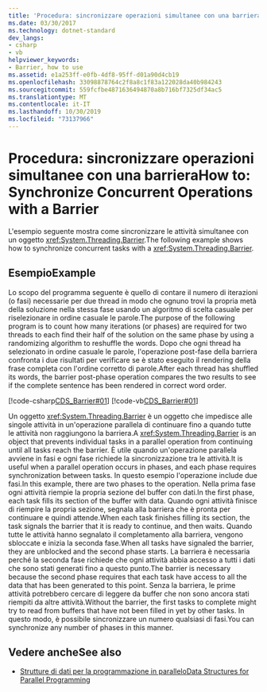 ```yaml
---
title: 'Procedura: sincronizzare operazioni simultanee con una barriera'
ms.date: 03/30/2017
ms.technology: dotnet-standard
dev_langs:
- csharp
- vb
helpviewer_keywords:
- Barrier, how to use
ms.assetid: e1a253ff-e0fb-4df8-95ff-d01a90d4cb19
ms.openlocfilehash: 33098878764c2f8a8c1f83a122028da40b984243
ms.sourcegitcommit: 559fcfbe4871636494870a8b716bf7325df34ac5
ms.translationtype: MT
ms.contentlocale: it-IT
ms.lasthandoff: 10/30/2019
ms.locfileid: "73137966"
---
```

# <a name="how-to-synchronize-concurrent-operations-with-a-barrier"></a><span data-ttu-id="856f6-102">Procedura: sincronizzare operazioni simultanee con una barriera</span><span class="sxs-lookup"><span data-stu-id="856f6-102">How to: Synchronize Concurrent Operations with a Barrier</span></span>
<span data-ttu-id="856f6-103">L'esempio seguente mostra come sincronizzare le attività simultanee con un oggetto <xref:System.Threading.Barrier>.</span><span class="sxs-lookup"><span data-stu-id="856f6-103">The following example shows how to synchronize concurrent tasks with a <xref:System.Threading.Barrier>.</span></span>  
  
## <a name="example"></a><span data-ttu-id="856f6-104">Esempio</span><span class="sxs-lookup"><span data-stu-id="856f6-104">Example</span></span>  
 <span data-ttu-id="856f6-105">Lo scopo del programma seguente è quello di contare il numero di iterazioni (o fasi) necessarie per due thread in modo che ognuno trovi la propria metà della soluzione nella stessa fase usando un algoritmo di scelta casuale per riselezionare in ordine casuale le parole.</span><span class="sxs-lookup"><span data-stu-id="856f6-105">The purpose of the following program is to count how many iterations (or phases) are required for two threads to each find their half of the solution on the same phase by using a randomizing algorithm to reshuffle the words.</span></span> <span data-ttu-id="856f6-106">Dopo che ogni thread ha selezionato in ordine casuale le parole, l'operazione post-fase della barriera confronta i due risultati per verificare se è stato eseguito il rendering della frase completa con l'ordine corretto di parole.</span><span class="sxs-lookup"><span data-stu-id="856f6-106">After each thread has shuffled its words, the barrier post-phase operation compares the two results to see if the complete sentence has been rendered in correct word order.</span></span>  
  
 [!code-csharp[CDS_Barrier#01](../../../samples/snippets/csharp/VS_Snippets_Misc/cds_barrier/cs/barrier.cs#01)]
 [!code-vb[CDS_Barrier#01](../../../samples/snippets/visualbasic/VS_Snippets_Misc/cds_barrier/vb/barrier_vb.vb#01)]  
  
 <span data-ttu-id="856f6-107">Un oggetto <xref:System.Threading.Barrier> è un oggetto che impedisce alle singole attività in un'operazione parallela di continuare fino a quando tutte le attività non raggiungono la barriera.</span><span class="sxs-lookup"><span data-stu-id="856f6-107">A <xref:System.Threading.Barrier> is an object that prevents individual tasks in a parallel operation from continuing until all tasks reach the barrier.</span></span> <span data-ttu-id="856f6-108">È utile quando un'operazione parallela avviene in fasi e ogni fase richiede la sincronizzazione tra le attività.</span><span class="sxs-lookup"><span data-stu-id="856f6-108">It is useful when a parallel operation occurs in phases, and each phase requires synchronization between tasks.</span></span> <span data-ttu-id="856f6-109">In questo esempio l'operazione include due fasi.</span><span class="sxs-lookup"><span data-stu-id="856f6-109">In this example, there are two phases to the operation.</span></span> <span data-ttu-id="856f6-110">Nella prima fase ogni attività riempie la propria sezione del buffer con dati.</span><span class="sxs-lookup"><span data-stu-id="856f6-110">In the first phase, each task fills its section of the buffer with data.</span></span> <span data-ttu-id="856f6-111">Quando ogni attività finisce di riempire la propria sezione, segnala alla barriera che è pronta per continuare e quindi attende.</span><span class="sxs-lookup"><span data-stu-id="856f6-111">When each task finishes filling its section, the task signals the barrier that it is ready to continue, and then waits.</span></span> <span data-ttu-id="856f6-112">Quando tutte le attività hanno segnalato il completamento alla barriera, vengono sbloccate e inizia la seconda fase.</span><span class="sxs-lookup"><span data-stu-id="856f6-112">When all tasks have signaled the barrier, they are unblocked and the second phase starts.</span></span> <span data-ttu-id="856f6-113">La barriera è necessaria perché la seconda fase richiede che ogni attività abbia accesso a tutti i dati che sono stati generati fino a questo punto.</span><span class="sxs-lookup"><span data-stu-id="856f6-113">The barrier is necessary because the second phase requires that each task have access to all the data that has been generated to this point.</span></span> <span data-ttu-id="856f6-114">Senza la barriera, le prime attività potrebbero cercare di leggere da buffer che non sono ancora stati riempiti da altre attività.</span><span class="sxs-lookup"><span data-stu-id="856f6-114">Without the barrier, the first tasks to complete might try to read from buffers that have not been filled in yet by other tasks.</span></span> <span data-ttu-id="856f6-115">In questo modo, è possibile sincronizzare un numero qualsiasi di fasi.</span><span class="sxs-lookup"><span data-stu-id="856f6-115">You can synchronize any number of phases in this manner.</span></span>  
  
## <a name="see-also"></a><span data-ttu-id="856f6-116">Vedere anche</span><span class="sxs-lookup"><span data-stu-id="856f6-116">See also</span></span>

- [<span data-ttu-id="856f6-117">Strutture di dati per la programmazione in parallelo</span><span class="sxs-lookup"><span data-stu-id="856f6-117">Data Structures for Parallel Programming</span></span>](../../../docs/standard/parallel-programming/data-structures-for-parallel-programming.md)
